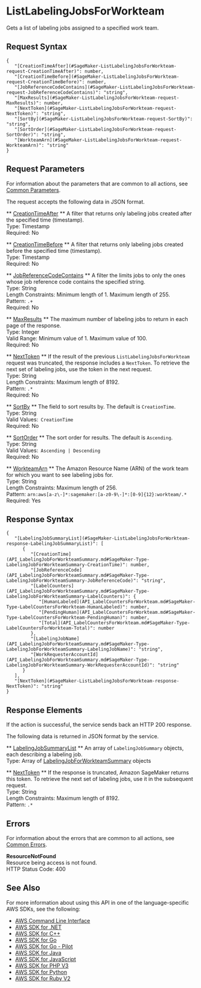 # ListLabelingJobsForWorkteam<a name="API_ListLabelingJobsForWorkteam"></a>

Gets a list of labeling jobs assigned to a specified work team\.

## Request Syntax<a name="API_ListLabelingJobsForWorkteam_RequestSyntax"></a>

```
{
   "[CreationTimeAfter](#SageMaker-ListLabelingJobsForWorkteam-request-CreationTimeAfter)": number,
   "[CreationTimeBefore](#SageMaker-ListLabelingJobsForWorkteam-request-CreationTimeBefore)": number,
   "[JobReferenceCodeContains](#SageMaker-ListLabelingJobsForWorkteam-request-JobReferenceCodeContains)": "string",
   "[MaxResults](#SageMaker-ListLabelingJobsForWorkteam-request-MaxResults)": number,
   "[NextToken](#SageMaker-ListLabelingJobsForWorkteam-request-NextToken)": "string",
   "[SortBy](#SageMaker-ListLabelingJobsForWorkteam-request-SortBy)": "string",
   "[SortOrder](#SageMaker-ListLabelingJobsForWorkteam-request-SortOrder)": "string",
   "[WorkteamArn](#SageMaker-ListLabelingJobsForWorkteam-request-WorkteamArn)": "string"
}
```

## Request Parameters<a name="API_ListLabelingJobsForWorkteam_RequestParameters"></a>

For information about the parameters that are common to all actions, see [Common Parameters](CommonParameters.md)\.

The request accepts the following data in JSON format\.

 ** [CreationTimeAfter](#API_ListLabelingJobsForWorkteam_RequestSyntax) **   <a name="SageMaker-ListLabelingJobsForWorkteam-request-CreationTimeAfter"></a>
A filter that returns only labeling jobs created after the specified time \(timestamp\)\.  
Type: Timestamp  
Required: No

 ** [CreationTimeBefore](#API_ListLabelingJobsForWorkteam_RequestSyntax) **   <a name="SageMaker-ListLabelingJobsForWorkteam-request-CreationTimeBefore"></a>
A filter that returns only labeling jobs created before the specified time \(timestamp\)\.  
Type: Timestamp  
Required: No

 ** [JobReferenceCodeContains](#API_ListLabelingJobsForWorkteam_RequestSyntax) **   <a name="SageMaker-ListLabelingJobsForWorkteam-request-JobReferenceCodeContains"></a>
A filter the limits jobs to only the ones whose job reference code contains the specified string\.  
Type: String  
Length Constraints: Minimum length of 1\. Maximum length of 255\.  
Pattern: `.+`   
Required: No

 ** [MaxResults](#API_ListLabelingJobsForWorkteam_RequestSyntax) **   <a name="SageMaker-ListLabelingJobsForWorkteam-request-MaxResults"></a>
The maximum number of labeling jobs to return in each page of the response\.  
Type: Integer  
Valid Range: Minimum value of 1\. Maximum value of 100\.  
Required: No

 ** [NextToken](#API_ListLabelingJobsForWorkteam_RequestSyntax) **   <a name="SageMaker-ListLabelingJobsForWorkteam-request-NextToken"></a>
If the result of the previous `ListLabelingJobsForWorkteam` request was truncated, the response includes a `NextToken`\. To retrieve the next set of labeling jobs, use the token in the next request\.  
Type: String  
Length Constraints: Maximum length of 8192\.  
Pattern: `.*`   
Required: No

 ** [SortBy](#API_ListLabelingJobsForWorkteam_RequestSyntax) **   <a name="SageMaker-ListLabelingJobsForWorkteam-request-SortBy"></a>
The field to sort results by\. The default is `CreationTime`\.  
Type: String  
Valid Values:` CreationTime`   
Required: No

 ** [SortOrder](#API_ListLabelingJobsForWorkteam_RequestSyntax) **   <a name="SageMaker-ListLabelingJobsForWorkteam-request-SortOrder"></a>
The sort order for results\. The default is `Ascending`\.  
Type: String  
Valid Values:` Ascending | Descending`   
Required: No

 ** [WorkteamArn](#API_ListLabelingJobsForWorkteam_RequestSyntax) **   <a name="SageMaker-ListLabelingJobsForWorkteam-request-WorkteamArn"></a>
The Amazon Resource Name \(ARN\) of the work team for which you want to see labeling jobs for\.  
Type: String  
Length Constraints: Maximum length of 256\.  
Pattern: `arn:aws[a-z\-]*:sagemaker:[a-z0-9\-]*:[0-9]{12}:workteam/.*`   
Required: Yes

## Response Syntax<a name="API_ListLabelingJobsForWorkteam_ResponseSyntax"></a>

```
{
   "[LabelingJobSummaryList](#SageMaker-ListLabelingJobsForWorkteam-response-LabelingJobSummaryList)": [ 
      { 
         "[CreationTime](API_LabelingJobForWorkteamSummary.md#SageMaker-Type-LabelingJobForWorkteamSummary-CreationTime)": number,
         "[JobReferenceCode](API_LabelingJobForWorkteamSummary.md#SageMaker-Type-LabelingJobForWorkteamSummary-JobReferenceCode)": "string",
         "[LabelCounters](API_LabelingJobForWorkteamSummary.md#SageMaker-Type-LabelingJobForWorkteamSummary-LabelCounters)": { 
            "[HumanLabeled](API_LabelCountersForWorkteam.md#SageMaker-Type-LabelCountersForWorkteam-HumanLabeled)": number,
            "[PendingHuman](API_LabelCountersForWorkteam.md#SageMaker-Type-LabelCountersForWorkteam-PendingHuman)": number,
            "[Total](API_LabelCountersForWorkteam.md#SageMaker-Type-LabelCountersForWorkteam-Total)": number
         },
         "[LabelingJobName](API_LabelingJobForWorkteamSummary.md#SageMaker-Type-LabelingJobForWorkteamSummary-LabelingJobName)": "string",
         "[WorkRequesterAccountId](API_LabelingJobForWorkteamSummary.md#SageMaker-Type-LabelingJobForWorkteamSummary-WorkRequesterAccountId)": "string"
      }
   ],
   "[NextToken](#SageMaker-ListLabelingJobsForWorkteam-response-NextToken)": "string"
}
```

## Response Elements<a name="API_ListLabelingJobsForWorkteam_ResponseElements"></a>

If the action is successful, the service sends back an HTTP 200 response\.

The following data is returned in JSON format by the service\.

 ** [LabelingJobSummaryList](#API_ListLabelingJobsForWorkteam_ResponseSyntax) **   <a name="SageMaker-ListLabelingJobsForWorkteam-response-LabelingJobSummaryList"></a>
An array of `LabelingJobSummary` objects, each describing a labeling job\.  
Type: Array of [LabelingJobForWorkteamSummary](API_LabelingJobForWorkteamSummary.md) objects

 ** [NextToken](#API_ListLabelingJobsForWorkteam_ResponseSyntax) **   <a name="SageMaker-ListLabelingJobsForWorkteam-response-NextToken"></a>
If the response is truncated, Amazon SageMaker returns this token\. To retrieve the next set of labeling jobs, use it in the subsequent request\.  
Type: String  
Length Constraints: Maximum length of 8192\.  
Pattern: `.*` 

## Errors<a name="API_ListLabelingJobsForWorkteam_Errors"></a>

For information about the errors that are common to all actions, see [Common Errors](CommonErrors.md)\.

 **ResourceNotFound**   
Resource being access is not found\.  
HTTP Status Code: 400

## See Also<a name="API_ListLabelingJobsForWorkteam_SeeAlso"></a>

For more information about using this API in one of the language\-specific AWS SDKs, see the following:
+  [AWS Command Line Interface](https://docs.aws.amazon.com/goto/aws-cli/sagemaker-2017-07-24/ListLabelingJobsForWorkteam) 
+  [AWS SDK for \.NET](https://docs.aws.amazon.com/goto/DotNetSDKV3/sagemaker-2017-07-24/ListLabelingJobsForWorkteam) 
+  [AWS SDK for C\+\+](https://docs.aws.amazon.com/goto/SdkForCpp/sagemaker-2017-07-24/ListLabelingJobsForWorkteam) 
+  [AWS SDK for Go](https://docs.aws.amazon.com/goto/SdkForGoV1/sagemaker-2017-07-24/ListLabelingJobsForWorkteam) 
+  [AWS SDK for Go \- Pilot](https://docs.aws.amazon.com/goto/SdkForGoPilot/sagemaker-2017-07-24/ListLabelingJobsForWorkteam) 
+  [AWS SDK for Java](https://docs.aws.amazon.com/goto/SdkForJava/sagemaker-2017-07-24/ListLabelingJobsForWorkteam) 
+  [AWS SDK for JavaScript](https://docs.aws.amazon.com/goto/AWSJavaScriptSDK/sagemaker-2017-07-24/ListLabelingJobsForWorkteam) 
+  [AWS SDK for PHP V3](https://docs.aws.amazon.com/goto/SdkForPHPV3/sagemaker-2017-07-24/ListLabelingJobsForWorkteam) 
+  [AWS SDK for Python](https://docs.aws.amazon.com/goto/boto3/sagemaker-2017-07-24/ListLabelingJobsForWorkteam) 
+  [AWS SDK for Ruby V2](https://docs.aws.amazon.com/goto/SdkForRubyV2/sagemaker-2017-07-24/ListLabelingJobsForWorkteam) 